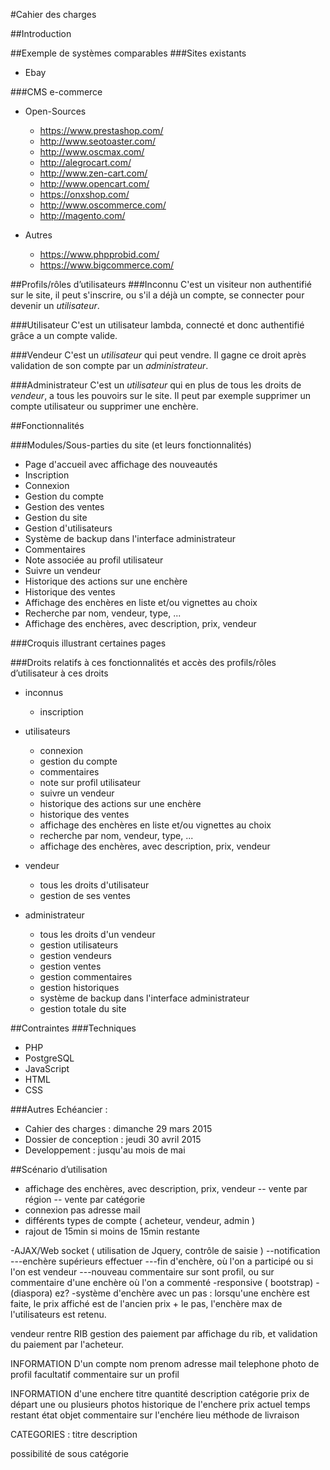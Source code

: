 #Cahier des charges

##Introduction


##Exemple de systèmes comparables
###Sites existants
- Ebay

###CMS e-commerce
- Open-Sources
    - https://www.prestashop.com/
    - http://www.seotoaster.com/
    - http://www.oscmax.com/
    - http://alegrocart.com/
    - http://www.zen-cart.com/
    - http://www.opencart.com/
    - https://onxshop.com/
    - http://www.oscommerce.com/
    - http://magento.com/

- Autres
    - https://www.phpprobid.com/
    - https://www.bigcommerce.com/


##Profils/rôles d’utilisateurs
###Inconnu
C'est un visiteur non authentifié sur le site, il peut s'inscrire, ou s'il a déjà un compte, se connecter pour devenir un *utilisateur*.

###Utilisateur
C'est un utilisateur lambda, connecté et donc authentifié grâce a un compte valide.

###Vendeur
C'est un *utilisateur* qui peut vendre. Il gagne ce droit après validation de son compte par un *administrateur*.

###Administrateur
C'est un *utilisateur* qui en plus de tous les droits de *vendeur*, a tous les pouvoirs sur le site. Il peut par exemple supprimer un compte utilisateur ou supprimer une enchère.

##Fonctionnalités

###Modules/Sous-parties du site (et leurs fonctionnalités)
- Page d'accueil avec affichage des nouveautés
- Inscription
- Connexion
- Gestion du compte
- Gestion des ventes
- Gestion du site
- Gestion d'utilisateurs
- Système de backup dans l'interface administrateur
- Commentaires
- Note associée au profil utilisateur
- Suivre un vendeur
- Historique des actions sur une enchère
- Historique des ventes
- Affichage des enchères en liste et/ou vignettes au choix
- Recherche par nom, vendeur, type, ...
- Affichage des enchères, avec description, prix, vendeur

###Croquis illustrant certaines pages

###Droits relatifs à ces fonctionnalités et accès des profils/rôles d’utilisateur à ces droits
- inconnus
    - inscription

- utilisateurs
    - connexion
    - gestion du compte
    - commentaires
    - note sur profil utilisateur
    - suivre un vendeur
    - historique des actions sur une enchère
    - historique des ventes
    - affichage des enchères en liste et/ou vignettes au choix
    - recherche par nom, vendeur, type, ...
    - affichage des enchères, avec description, prix, vendeur

- vendeur
    - tous les droits d'utilisateur
    - gestion de ses ventes

- administrateur
    - tous les droits d'un vendeur
    - gestion utilisateurs
    - gestion vendeurs
    - gestion ventes
    - gestion commentaires
    - gestion historiques
    - système de backup dans l'interface administrateur
    - gestion totale du site

##Contraintes
###Techniques
- PHP
- PostgreSQL
- JavaScript
- HTML
- CSS

###Autres
Echéancier :
- Cahier des charges : dimanche 29 mars 2015
- Dossier de conception : jeudi 30 avril 2015
- Developpement : jusqu'au mois de mai

##Scénario d’utilisation

- affichage des enchères, avec description, prix, vendeur
-- vente par région
-- vente par catégorie
- connexion pas adresse mail
- différents types de compte ( acheteur, vendeur, admin )
- rajout de 15min si moins de 15min restante


-AJAX/Web socket ( utilisation de Jquery, contrôle de saisie )
--notification
---enchère supérieurs effectuer
---fin d'enchère, où l'on a participé ou si l'on est vendeur
---nouveau commentaire sur sont profil, ou sur commentaire d'une enchère où l'on a commenté
-responsive ( bootstrap)
-(diaspora) ez?
-système d'enchère avec un pas : lorsqu'une enchère est faite, le prix affiché est de l'ancien prix + le pas, l'enchère max de l'utilisateurs est retenu.



vendeur rentre RIB
gestion des paiement par affichage du rib, et validation du paiement par l'acheteur.




INFORMATION D'un compte
nom
prenom
adresse
mail
telephone
photo de profil facultatif
commentaire sur un profil


INFORMATION d'une enchere
titre
quantité
description
catégorie
prix de départ
une ou plusieurs photos
historique de l'enchere
prix actuel
temps restant
état objet
commentaire sur l'enchére
lieu
méthode de livraison


CATEGORIES :
titre
description

possibilité de sous catégorie







